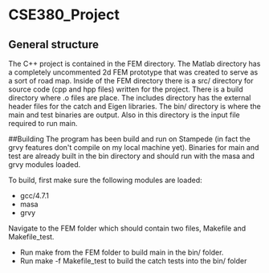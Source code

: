 # CSE380_Project
## General structure
The C++ project is contained in the FEM directory.  The Matlab directory has a completely uncommented 2d FEM
prototype that was created to serve as a sort of road map.
Inside of the FEM directory there is a src/ directory for source code (cpp and hpp files) written for the
project.  There is a build directory where .o files are place.  The includes directory has the external header
files for the catch and Eigen libraries.  The bin/ directory is where the main and test binaries are output.
Also in this directory is the input file required to run main.

##Building
The program has been build and run on Stampede (in fact the grvy features don't compile on my local machine
yet).  Binaries for main and test are already built in the bin directory and should run with the masa and grvy
modules loaded.

To build, first make sure the following modules are loaded:
* gcc/4.7.1
* masa
* grvy

Navigate to the FEM folder which should contain two files, Makefile and Makefile\_test.

* Run make from the FEM folder to build main in the bin/ folder.  
* Run make -f Makefile\_test to build the catch tests into the bin/ folder

